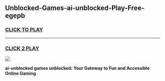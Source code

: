 
## Unblocked-Games-ai-unblocked-Play-Free-egepb
<h3>
<a href="https://premium76.site?title=ai-unblocked&ref=18A1">CLICK TO PLAY</a></h3>
<hr>

<h3>
<a href="https://premium76.site?title=ai-unblocked&ref=18A1">CLICK 2 PLAY</a>
  
</h3>

<a href="https://premium76.site?title=ai-unblocked&ref=18A1"><img src="https://clearcache.store/games.png"></a>


**ai-unblocked games unblocked: Your Gateway to Fun and Accessible Online Gaming**
